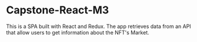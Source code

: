 # Capstone-React-M3
This is a SPA built with React and Redux. The app retrieves data from an API that allow users to get information about the NFT's Market.

